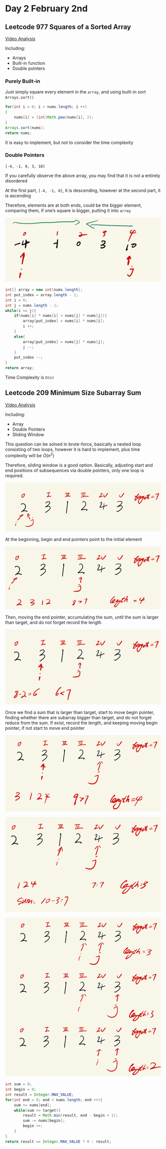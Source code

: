 # Day 2 February 2nd

## Leetcode 977 Squares of a Sorted Array

[Video Analysis](https://www.bilibili.com/video/BV1QB4y1D7ep/?vd_source=e8f9779956746463d5471d7c18ccae92)

Including:

- Arrays
- Built-in function
- Double pointers

### Purely Built-in

Just simply square every element in the `array`, and using built-in sort `Arrays.sort()`

```java
for(int i = 0; i < nums.length; i ++)
{
    nums[i] = (int)Math.pow(nums[i], 2);
}
Arrays.sort(nums);
return nums;
```

It is easy to implement, but not to consider the time complexity

### Double Pointers

`[-4, -1, 0, 3, 10]`

If you carefully observe the above array, you may find that it is not a entirely disordered

At the first part, `[-4, -1, 0]`, it is descending, however at the second part, it is ascending

Therefore, elements are at both ends, could be the bigger element, comparing them, if one’s square is bigger, putting it into `array`

![Untitled](../picture/Februrary%20Second/Untitled.jpeg)

```java
int[] array = new int[nums.length];
int put_index = array.length - 1;
int i = 0;
int j = nums.length - 1;
while(i <= j){
    if(nums[i] * nums[i] > nums[j] * nums[j]){
        array[put_index] = nums[i] * nums[i];
        i ++;
    }
    else{
        array[put_index] = nums[j] * nums[j];
        j --;
    }
    put_index --;
}
return array;
```

Time Complexity is `O(n)`

## Leetcode **209 Minimum Size Subarray Sum**

[Video Analysis](https://www.bilibili.com/video/BV1tZ4y1q7XE/?spm_id_from=333.788&vd_source=e8f9779956746463d5471d7c18ccae92)

Including:

- Array
- Double Pointers
- Sliding Window

This question can be solved in brute-force, basically a nested loop consisting of two loops, however it is hard to implement, plus time complexity will be $O(n^2)$

Therefore, sliding window is a good option. Basically, adjusting start and end positions of subsequences via double pointers, only one loop is required.

![Untitled](../picture/Februrary%20Second/Untitled%201.jpeg)

At the beginning, begin and end pointers point to the initial element

![Untitled](../picture/Februrary%20Second/Untitled%202.jpeg)

Then, moving the end pointer, accumulating the sum, until the sum is larger than target, and do not forget record the length

![Untitled](../picture/Februrary%20Second/Untitled%203.jpeg)

Once we find a sum that is larger than target, start to move begin pointer, finding whether there are subarray bigger than target, and do not forget reduce from the sum. If exist, record the length, and keeping moving begin pointer, if not start to move end pointer

![Untitled](../picture/Februrary%20Second/Untitled%204.jpeg)

![Untitled](../picture/Februrary%20Second/Untitled%205.jpeg)

![Untitled](../picture/Februrary%20Second/Untitled%206.jpeg)

```java
int sum = 0;
int begin = 0;
int result = Integer.MAX_VALUE;
for(int end = 0; end < nums.length; end ++){
    sum += nums[end];
    while(sum >= target){
        result = Math.min(result, end - begin + 1);
        sum -= nums[begin];
        begin ++;
    }
}
return result == Integer.MAX_VALUE ? 0 : result;
```